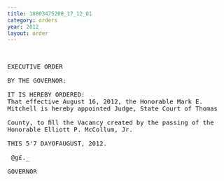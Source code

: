 ```yaml
---
title: 18803475208_17_12_01
category: orders
year: 2012
layout: order
---
```


<pre> 

EXECUTIVE ORDER

BY THE GOVERNOR:

IT IS HEREBY ORDERED:
That effective August 16, 2012, the Honorable Mark E.
Mitchell is hereby appointed Judge, State Court of Thomas

County, to ﬁll the Vacancy created by the passing of the
Honorable Elliott P. McCollum, Jr.

THIS 5'7 DAYOFAUGUST, 2012.

 @g£._

GOVERNOR

</pre>

